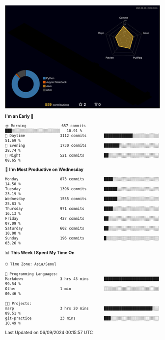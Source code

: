 <!-- ![Header](./github-header-image.png) -->

<!-- <div align="center">
  <img src="https://ziadoua.github.io/m3-Markdown-Badges/badges/FastAPI/fastapi1.svg" />&nbsp
  <img src="https://ziadoua.github.io/m3-Markdown-Badges/badges/Git/git1.svg" />&nbsp
  <img src="https://ziadoua.github.io/m3-Markdown-Badges/badges/Linux/linux2.svg" />&nbsp
  <img src="https://ziadoua.github.io/m3-Markdown-Badges/badges/PostgreSQL/postgresql3.svg" />&nbsp
  <img src="https://ziadoua.github.io/m3-Markdown-Badges/badges/Python/python3.svg" />&nbsp
</div> -->

![](./profile-3d-contrib/profile-night-rainbow.svg)

<!--START_SECTION:waka-->
**I'm an Early 🐤** 

```text
🌞 Morning                657 commits         ███░░░░░░░░░░░░░░░░░░░░░░   10.91 % 
🌆 Daytime                3112 commits        █████████████░░░░░░░░░░░░   51.69 % 
🌃 Evening                1730 commits        ███████░░░░░░░░░░░░░░░░░░   28.74 % 
🌙 Night                  521 commits         ██░░░░░░░░░░░░░░░░░░░░░░░   08.65 % 
```
📅 **I'm Most Productive on Wednesday** 

```text
Monday                   873 commits         ████░░░░░░░░░░░░░░░░░░░░░   14.50 % 
Tuesday                  1396 commits        ██████░░░░░░░░░░░░░░░░░░░   23.19 % 
Wednesday                1555 commits        ██████░░░░░░░░░░░░░░░░░░░   25.83 % 
Thursday                 971 commits         ████░░░░░░░░░░░░░░░░░░░░░   16.13 % 
Friday                   427 commits         ██░░░░░░░░░░░░░░░░░░░░░░░   07.09 % 
Saturday                 602 commits         ██░░░░░░░░░░░░░░░░░░░░░░░   10.00 % 
Sunday                   196 commits         █░░░░░░░░░░░░░░░░░░░░░░░░   03.26 % 
```


📊 **This Week I Spent My Time On** 

```text
🕑︎ Time Zone: Asia/Seoul

💬 Programming Languages: 
Markdown                 3 hrs 43 mins       █████████████████████████   99.54 % 
Other                    1 min               ░░░░░░░░░░░░░░░░░░░░░░░░░   00.46 % 

🐱‍💻 Projects: 
marp                     3 hrs 20 mins       ██████████████████████░░░   89.51 % 
git-practice             23 mins             ███░░░░░░░░░░░░░░░░░░░░░░   10.49 % 
```


 Last Updated on 06/09/2024 00:15:57 UTC
<!--END_SECTION:waka-->




